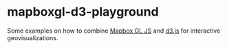 # mapboxgl-d3-playground

Some examples on how to combine [Mapbox GL JS](https://www.mapbox.com/mapbox-gl-js/api/) and [d3.js](https://d3js.org/) for interactive geovisualizations.

